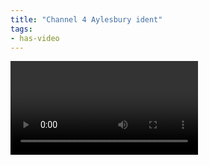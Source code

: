 ```yaml
---
title: "Channel 4 Aylesbury ident"
tags:
- has-video
---
```


<video scr="https://elaraks.github.io/dampcapital/ident.mp4" type="video/mp4"/>